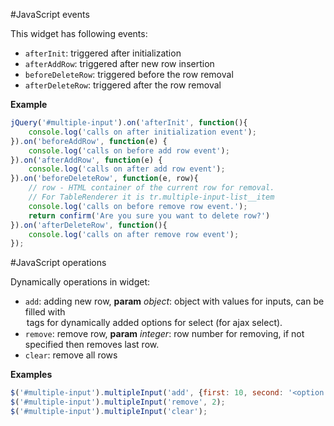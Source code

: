 #JavaScript events

This widget has following events:
 - `afterInit`: triggered after initialization
 - `afterAddRow`: triggered after new row insertion
 - `beforeDeleteRow`: triggered before the row removal
 - `afterDeleteRow`: triggered after the row removal

**Example**

```js
jQuery('#multiple-input').on('afterInit', function(){
    console.log('calls on after initialization event');
}).on('beforeAddRow', function(e) {
    console.log('calls on before add row event');
}).on('afterAddRow', function(e) {
    console.log('calls on after add row event');
}).on('beforeDeleteRow', function(e, row){
    // row - HTML container of the current row for removal.
    // For TableRenderer it is tr.multiple-input-list__item
    console.log('calls on before remove row event.');
    return confirm('Are you sure you want to delete row?')
}).on('afterDeleteRow', function(){
    console.log('calls on after remove row event');
});
```

#JavaScript operations

Dynamically operations in widget:
 - `add`: adding new row, **param** *object*: object with values for inputs, can be filled with <option> tags for dynamically added options for select (for ajax select).
 - `remove`: remove row, **param** *integer*: row number for removing, if not specified then removes last row.
 - `clear`: remove all rows

**Examples**

```js
$('#multiple-input').multipleInput('add', {first: 10, second: '<option value="2" selected="selected">second</option>'});
$('#multiple-input').multipleInput('remove', 2);
$('#multiple-input').multipleInput('clear');
```
